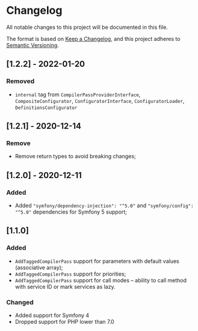# Changelog
All notable changes to this project will be documented in this file.

The format is based on [Keep a Changelog](https://keepachangelog.com/en/1.0.0/),
and this project adheres to [Semantic Versioning](https://semver.org/spec/v2.0.0.html).

## [1.2.2] - 2022-01-20
### Removed
- `internal` tag from `CompilerPassProviderInterface`, `CompositeConfigurator`, `ConfiguratorInterface`, 
`ConfiguratorLoader`, `DefinitionsConfigurator`

## [1.2.1] - 2020-12-14
### Remove
- Remove return types to avoid breaking changes;

## [1.2.0] - 2020-12-11
### Added
- Added `"symfony/dependency-injection": "^5.0"` and `"symfony/config": "^5.0"` dependencies for Symfony 5 support;

## [1.1.0]
### Added
- `AddTaggedCompilerPass` support for parameters with default values (associative array);
- `AddTaggedCompilerPass` support for priorities;
- `AddTaggedCompilerPass` support for call modes – ability to call method with service ID
or mark services as lazy.

### Changed
- Added support for Symfony 4
- Dropped support for PHP lower than 7.0

